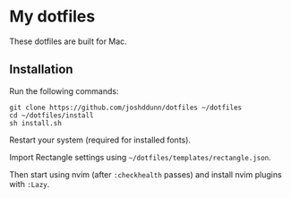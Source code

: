 # My dotfiles

These dotfiles are built for Mac.

## Installation

Run the following commands:

    git clone https://github.com/joshddunn/dotfiles ~/dotfiles
    cd ~/dotfiles/install
    sh install.sh

Restart your system (required for installed fonts).

Import Rectangle settings using `~/dotfiles/templates/rectangle.json`.

Then start using nvim (after `:checkhealth` passes) and install nvim plugins with `:Lazy`.
